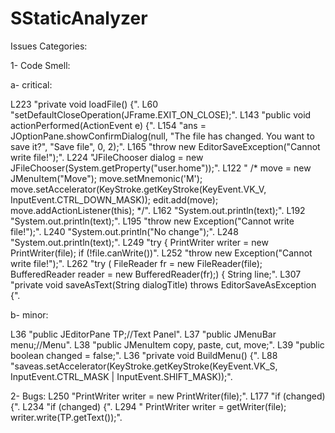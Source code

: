 # SStaticAnalyzer
Issues Categories:

1- Code Smell:

a- critical:

L223 "private void loadFile() {".
L60 "setDefaultCloseOperation(JFrame.EXIT_ON_CLOSE);".
L143 "public void actionPerformed(ActionEvent e) {".
L154 "ans = JOptionPane.showConfirmDialog(null, "The file has changed. You want to save it?", "Save file", 0, 2);".
L165 "throw new EditorSaveException("Cannot write file!");".
L224 "JFileChooser dialog = new JFileChooser(System.getProperty("user.home"));".
L122 "		/*
      		move = new JMenuItem("Move");
      		move.setMnemonic('M');
      		move.setAccelerator(KeyStroke.getKeyStroke(KeyEvent.VK_V, InputEvent.CTRL_DOWN_MASK));
      		edit.add(move);
      		move.addActionListener(this);
      		*/".
L162 "System.out.println(text);".
L192 "System.out.println(text);".
L195 "throw new Exception("Cannot write file!");".
L240 "System.out.println("No change");".
L248 "System.out.println(text);".
L249 "try {
      						PrintWriter writer = new PrintWriter(file);
      						if (!file.canWrite())".
L252 "throw new Exception("Cannot write file!");".
L262 "try (	FileReader fr = new FileReader(file);
      						BufferedReader reader = new BufferedReader(fr);) {
      					String line;".
L307 "private void saveAsText(String dialogTitle) throws EditorSaveAsException {".



b- minor:

L36 "public JEditorPane TP;//Text Panel".
L37 "public JMenuBar menu;//Menu".
L38 "public JMenuItem copy, paste, cut, move;".
L39 "public boolean changed = false;".
L36 "private void BuildMenu() {".
L88 "saveas.setAccelerator(KeyStroke.getKeyStroke(KeyEvent.VK_S, InputEvent.CTRL_MASK | InputEvent.SHIFT_MASK));".




2- Bugs:
L250 "PrintWriter writer = new PrintWriter(file);".
L177 "if (changed) {".
L234 "if (changed) {".
L294 "		PrintWriter writer = getWriter(file);
      		writer.write(TP.getText());".

